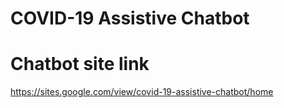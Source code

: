 # COVID-19 Assistive Chatbot
# Chatbot site link
https://sites.google.com/view/covid-19-assistive-chatbot/home

